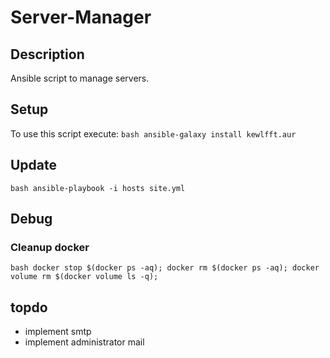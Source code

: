 # Server-Manager
## Description
Ansible script to manage servers.

## Setup
To use this script execute:
``bash
ansible-galaxy install kewlfft.aur
``

## Update
``bash
ansible-playbook -i hosts site.yml
``

## Debug
### Cleanup docker
``bash
docker stop $(docker ps -aq); docker rm $(docker ps -aq); docker volume rm $(docker volume ls -q);
``

## topdo
- implement smtp
- implement administrator mail
